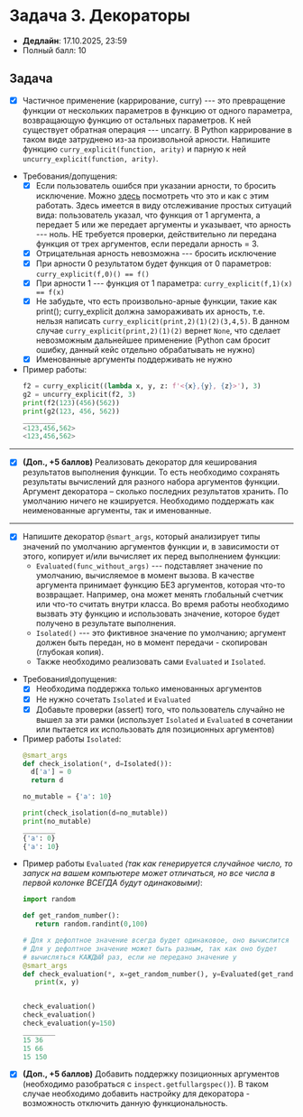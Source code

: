 # Задача 3. Декораторы

* **Дедлайн**: 17.10.2025, 23:59
* Полный балл: 10

## Задача

- [x] Частичное применение (каррирование, curry) --- это превращение функции от нескольких параметров в функцию от одного параметра,
возвращающую функцию от остальных параметров. К ней существует обратная операция --- uncarry.
В Python каррирование в таком виде затруднено из-за произвольной арности.
Напишите функцию `curry_explicit(function, arity)` и парную к ней `uncurry_explicit(function, arity)`.
- Требования/допущения:
  - [x] Если пользователь ошибся при указании арности, то бросить исключение.
  Можно [здесь](https://docs.python.org/3/tutorial/errors.html) посмотреть что это и как с этим работать.
  Здесь имеется в виду отслеживание простых ситуаций вида: пользователь указал, что функция от 1 аргумента,
  а передает 5 или же передает аргументы и указывает, что арность --- ноль.
  НЕ требуется проверки, действительно ли передана функция от трех аргументов, если передали арность = 3.
  - [x] Отрицательная арность невозможна --- бросить исключение
  - [x] При арности 0 результатом будет функция от 0 параметров: `curry_explicit(f,0)() == f()`
  - [x] При арности 1 --- функция от 1 параметра: `curry_explicit(f,1)(x) == f(x)`
  - [x] Не забудьте, что есть произвольно-арные функции, такие как print(); curry_explicit должна замораживать их арность,
  т.е. нельзя написать `curry_explicit(print,2)(1)(2)(3,4,5)`.
  В данном случае `curry_explicit(print,2)(1)(2)` вернет `None`,
  что сделает невозможным дальнейшее применение (Python сам бросит ошибку, данный кейс отдельно обрабатывать не нужно)
  - [x] Именованные аргументы поддерживать не нужно
- Пример работы:
    ```python
    f2 = curry_explicit((lambda x, y, z: f'<{x},{y}, {z}>'), 3)
    g2 = uncurry_explicit(f2, 3)
    print(f2(123)(456)(562))
    print(g2(123, 456, 562))
    ________
    <123,456,562>
    <123,456,562>
    ```
-----
- [x] **(Доп., +5 баллов)** Реализовать декоратор для кеширования результатов выполнения функции.
То есть необходимо сохранять результаты вычислений для разного набора аргументов функции.
Аргумент декоратора – сколько последних результатов хранить.
По умолчанию ничего не кэшируется. Необходимо поддержать как неименованные аргументы, так и именованные.
-----
- [x] Напишите декоратор `@smart_args`, который анализирует типы значений по умолчанию аргументов функции и,
в зависимости от этого, копирует и/или вычисляет их перед выполнением функции:
  - `Evaluated(func_without_args)` --- подставляет значение по умолчанию, вычисляемое в момент вызова.
  В качестве аргумента принимает функцию БЕЗ аргументов, которая что-то возвращает.
  Например, она может менять глобальный счетчик или что-то считать внутри класса.
  Во время работы необходимо вызвать эту функцию и использовать значение, которое будет получено в результате выполнения.
  - `Isolated()` --- это фиктивное значение по умолчанию; аргумент должен быть передан, но в момент передачи - скопирован (глубокая копия).
  - Также необходимо реализовать сами `Evaluated` и `Isolated`.
- Требования\допущения:
  - [x] Необходима поддержка только именованных аргументов
  - [x] Не нужно сочетать `Isolated` и `Evaluated`
  - [x] Добавьте проверки (assert) того, что пользователь случайно не вышел за эти рамки
  (использует `Isolated` и `Evaluated` в сочетании или пытается их использовать для позиционных аргументов)
- Пример работы `Isolated`:
    ```python
    @smart_args
    def check_isolation(*, d=Isolated()):
      d['a'] = 0
      return d

    no_mutable = {'a': 10}

    print(check_isolation(d=no_mutable))
    print(no_mutable)
    ________
    {'a': 0}
    {'a': 10}
    ```
- Пример работы `Evaluated` *(так как генерируется случайное число, то запуск на вашем компьютере может отличаться, но все числа в первой колонке ВСЕГДА будут одинаковыми)*:
    ```python
    import random

    def get_random_number():
       return random.randint(0,100)

    # Для x дефолтное значение всегда будет одинаковое, оно вычислится один раз
    # Для y дефолтное значение может быть разным, так как оно будет
    # вычисляться КАЖДЫЙ раз, если не передано значение y
    @smart_args
    def check_evaluation(*, x=get_random_number(), y=Evaluated(get_random_number)):
       print(x, y)


    check_evaluation()
    check_evaluation()
    check_evaluation(y=150)
    ________
    15 36
    15 66
    15 150
    ```
- [x] **(Доп., +5 баллов)** Добавить поддержку позиционных аргументов (необходимо разобраться с `inspect.getfullargspec()`).
В таком случае необходимо добавить настройку для декоратора - возможность отключить данную функциональность.
